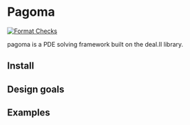 # Pagoma
[![Format Checks](https://github.com/ocellifera/pagoma/actions/workflows/format-check.yml/badge.svg)](https://github.com/ocellifera/pagoma/actions/workflows/format-check.yml)

pagoma is a PDE solving framework built on the deal.II library.

## Install

## Design goals

## Examples
